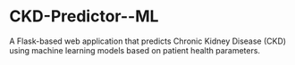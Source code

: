 # CKD-Predictor--ML
A Flask-based web application that predicts Chronic Kidney Disease (CKD) using machine learning models based on patient health parameters.
